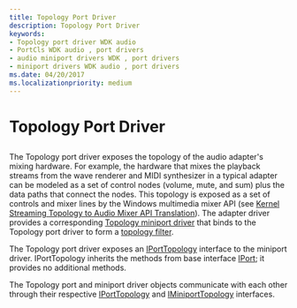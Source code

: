 ```yaml
---
title: Topology Port Driver
description: Topology Port Driver
keywords:
- Topology port driver WDK audio
- PortCls WDK audio , port drivers
- audio miniport drivers WDK , port drivers
- miniport drivers WDK audio , port drivers
ms.date: 04/20/2017
ms.localizationpriority: medium
---
```


# Topology Port Driver


## <span id="topology_port_driver"></span><span id="TOPOLOGY_PORT_DRIVER"></span>


The Topology port driver exposes the topology of the audio adapter's mixing hardware. For example, the hardware that mixes the playback streams from the wave renderer and MIDI synthesizer in a typical adapter can be modeled as a set of control nodes (volume, mute, and sum) plus the data paths that connect the nodes. This topology is exposed as a set of controls and mixer lines by the Windows multimedia mixer API (see [Kernel Streaming Topology to Audio Mixer API Translation](kernel-streaming-topology-to-audio-mixer-api-translation.md)). The adapter driver provides a corresponding [Topology miniport driver](topology-miniport-driver.md) that binds to the Topology port driver to form a [topology filter](topology-filters.md).

The Topology port driver exposes an [IPortTopology](/windows-hardware/drivers/ddi/portcls/nn-portcls-iporttopology) interface to the miniport driver. IPortTopology inherits the methods from base interface [IPort](/windows-hardware/drivers/ddi/portcls/nn-portcls-iport); it provides no additional methods.

The Topology port and miniport driver objects communicate with each other through their respective [IPortTopology](/windows-hardware/drivers/ddi/portcls/nn-portcls-iporttopology) and [IMiniportTopology](/windows-hardware/drivers/ddi/portcls/nn-portcls-iminiporttopology) interfaces.

 

